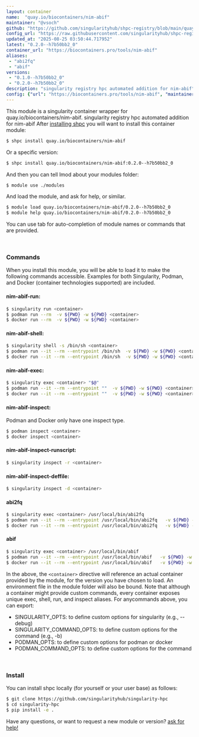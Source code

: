 ```yaml
---
layout: container
name:  "quay.io/biocontainers/nim-abif"
maintainer: "@vsoch"
github: "https://github.com/singularityhub/shpc-registry/blob/main/quay.io/biocontainers/nim-abif/container.yaml"
config_url: "https://raw.githubusercontent.com/singularityhub/shpc-registry/main/quay.io/biocontainers/nim-abif/container.yaml"
updated_at: "2025-08-25 03:50:44.717952"
latest: "0.2.0--h7b50bb2_0"
container_url: "https://biocontainers.pro/tools/nim-abif"
aliases:
 - "abi2fq"
 - "abif"
versions:
 - "0.1.0--h7b50bb2_0"
 - "0.2.0--h7b50bb2_0"
description: "singularity registry hpc automated addition for nim-abif"
config: {"url": "https://biocontainers.pro/tools/nim-abif", "maintainer": "@vsoch", "description": "singularity registry hpc automated addition for nim-abif", "latest": {"0.2.0--h7b50bb2_0": "sha256:626e00686e1826dc8d8a82a5ed9350ed36a9185ed1d45639bf14bcf930dc9002"}, "tags": {"0.1.0--h7b50bb2_0": "sha256:006c1fd7361afb5a99daafafb0d8044e6db0a65d8fe4ddf3627f7f6576d303b2", "0.2.0--h7b50bb2_0": "sha256:626e00686e1826dc8d8a82a5ed9350ed36a9185ed1d45639bf14bcf930dc9002"}, "docker": "quay.io/biocontainers/nim-abif", "aliases": {"abi2fq": "/usr/local/bin/abi2fq", "abif": "/usr/local/bin/abif"}}
---
```


This module is a singularity container wrapper for quay.io/biocontainers/nim-abif.
singularity registry hpc automated addition for nim-abif
After [installing shpc](#install) you will want to install this container module:


```bash
$ shpc install quay.io/biocontainers/nim-abif
```

Or a specific version:

```bash
$ shpc install quay.io/biocontainers/nim-abif:0.2.0--h7b50bb2_0
```

And then you can tell lmod about your modules folder:

```bash
$ module use ./modules
```

And load the module, and ask for help, or similar.

```bash
$ module load quay.io/biocontainers/nim-abif/0.2.0--h7b50bb2_0
$ module help quay.io/biocontainers/nim-abif/0.2.0--h7b50bb2_0
```

You can use tab for auto-completion of module names or commands that are provided.

<br>

### Commands

When you install this module, you will be able to load it to make the following commands accessible.
Examples for both Singularity, Podman, and Docker (container technologies supported) are included.

#### nim-abif-run:

```bash
$ singularity run <container>
$ podman run --rm  -v ${PWD} -w ${PWD} <container>
$ docker run --rm  -v ${PWD} -w ${PWD} <container>
```

#### nim-abif-shell:

```bash
$ singularity shell -s /bin/sh <container>
$ podman run --it --rm --entrypoint /bin/sh  -v ${PWD} -w ${PWD} <container>
$ docker run --it --rm --entrypoint /bin/sh  -v ${PWD} -w ${PWD} <container>
```

#### nim-abif-exec:

```bash
$ singularity exec <container> "$@"
$ podman run --it --rm --entrypoint ""  -v ${PWD} -w ${PWD} <container> "$@"
$ docker run --it --rm --entrypoint ""  -v ${PWD} -w ${PWD} <container> "$@"
```

#### nim-abif-inspect:

Podman and Docker only have one inspect type.

```bash
$ podman inspect <container>
$ docker inspect <container>
```

#### nim-abif-inspect-runscript:

```bash
$ singularity inspect -r <container>
```

#### nim-abif-inspect-deffile:

```bash
$ singularity inspect -d <container>
```


#### abi2fq

```bash
$ singularity exec <container> /usr/local/bin/abi2fq
$ podman run --it --rm --entrypoint /usr/local/bin/abi2fq   -v ${PWD} -w ${PWD} <container> -c " $@"
$ docker run --it --rm --entrypoint /usr/local/bin/abi2fq   -v ${PWD} -w ${PWD} <container> -c " $@"
```


#### abif

```bash
$ singularity exec <container> /usr/local/bin/abif
$ podman run --it --rm --entrypoint /usr/local/bin/abif   -v ${PWD} -w ${PWD} <container> -c " $@"
$ docker run --it --rm --entrypoint /usr/local/bin/abif   -v ${PWD} -w ${PWD} <container> -c " $@"
```



In the above, the `<container>` directive will reference an actual container provided
by the module, for the version you have chosen to load. An environment file in the
module folder will also be bound. Note that although a container
might provide custom commands, every container exposes unique exec, shell, run, and
inspect aliases. For anycommands above, you can export:

 - SINGULARITY_OPTS: to define custom options for singularity (e.g., --debug)
 - SINGULARITY_COMMAND_OPTS: to define custom options for the command (e.g., -b)
 - PODMAN_OPTS: to define custom options for podman or docker
 - PODMAN_COMMAND_OPTS: to define custom options for the command

<br>

### Install

You can install shpc locally (for yourself or your user base) as follows:

```bash
$ git clone https://github.com/singularityhub/singularity-hpc
$ cd singularity-hpc
$ pip install -e .
```

Have any questions, or want to request a new module or version? [ask for help!](https://github.com/singularityhub/singularity-hpc/issues)